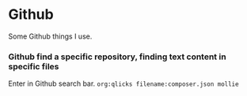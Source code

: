 # Github
Some Github things I use.

### Github find a specific repository, finding text content in specific files
Enter in Github search bar.
`org:qlicks filename:composer.json mollie`
